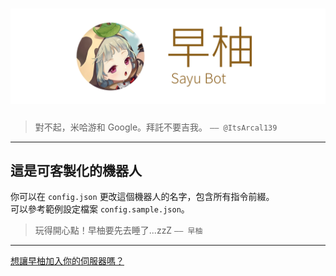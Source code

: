 # ![Bot Banner](./docs/banner.png)
> 對不起，米哈游和 Google。拜託不要吉我。 `—— @ItsArcal139`

---

## 這是可客製化的機器人
你可以在 `config.json` 更改這個機器人的名字，包含所有指令前綴。\
可以參考範例設定檔案 `config.sample.json`。

> 玩得開心點！早柚要先去睡了...zzZ `—— 早柚`

---

[想讓早柚加入你的伺服器嗎？](https://discord.com/api/oauth2/authorize?client_id=880059322401443911&permissions=8&scope=bot%20applications.commands)